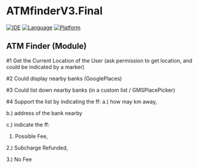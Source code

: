 # ATMfinderV3.Final

[![IDE](https://img.shields.io/badge/Xcode-9-blue.svg)](https://developer.apple.com/xcode/)
[![Language](https://img.shields.io/badge/swift-4-orange.svg)](https://swift.org)
[![Platform](https://img.shields.io/badge/platform-iOS%2011-green.svg)](https://developer.apple.com/ios/)

ATM Finder (Module)
----

#1 Get the Current Location of the User (ask permission to get location, and could be indicated by a marker)

#2 Could display nearby banks (GooglePlaces)

#3 Could list down nearby banks (in a custom list / GMSPlacePicker)

#4 Support the list by indicating the ff: 
a.) how may km away, 

b.) address of the bank nearby 

c.) indicate the ff:

1. Possible Fee, 

2.) Subcharge Refunded, 

3.) No Fee
